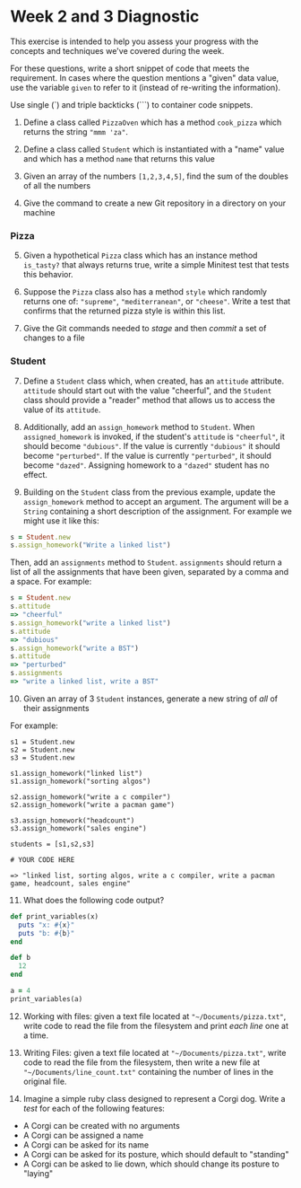 # Week 2 and 3 Diagnostic

This exercise is intended to help you assess your progress with the concepts and techniques we've covered during the week.

For these questions, write a short snippet of code that meets the requirement. In cases where the question mentions a "given" data value, use the variable `given` to refer to it (instead of re-writing the information).

Use single (\`) and triple backticks (\`\`\`) to container code snippets.  

1.  Define a class called `PizzaOven` which has a method `cook_pizza` which returns the string `"mmm 'za"`.

2.  Define a class called `Student` which is instantiated with a "name" value and which has a method `name` that returns this value

3.  Given an array of the numbers `[1,2,3,4,5]`, find the sum of the doubles of all the numbers

4.  Give the command to create a new Git repository in a directory on your machine

### Pizza

5.  Given a hypothetical `Pizza` class which has an instance method `is_tasty?` that always returns true, write a simple Minitest test that tests this behavior.

6.  Suppose the `Pizza` class also has a method `style` which randomly returns one of: `"supreme"`, `"mediterranean"`, or `"cheese"`. Write a test that confirms that the returned pizza style is within this list.

6.  Give the Git commands needed to *stage* and then *commit* a set of changes to a file

### Student

7.  Define a `Student` class which, when created, has an `attitude` attribute.
`attitude` should start out with the value "cheerful", and the `Student` class should provide a "reader" method that allows us to access the value of its `attitude`.

8.  Additionally, add an `assign_homework` method to `Student`. When `assigned_homework` is invoked, if the student's `attitude` is `"cheerful"`, it should become `"dubious"`. If the value is currently `"dubious"` it should become `"perturbed"`. If the value is currently `"perturbed"`, it should become `"dazed"`. Assigning homework to a `"dazed"` student has no effect.

9.  Building on the `Student` class from the previous example, update the `assign_homework` method to accept an argument. The argument will be a `String` containing a short description of the assignment. For example we might use it like this:

```ruby
s = Student.new
s.assign_homework("Write a linked list")
```

Then, add an `assignments` method to `Student`. `assignments` should return a list of all the assignments that have been given, separated by a comma and a space. For example:

```ruby
s = Student.new
s.attitude
=> "cheerful"
s.assign_homework("write a linked list")
s.attitude
=> "dubious"
s.assign_homework("write a BST")
s.attitude
=> "perturbed"
s.assignments
=> "write a linked list, write a BST"
```

10. Given an array of 3 `Student` instances, generate a new string of *all* of their assignments

For example:

```
s1 = Student.new
s2 = Student.new
s3 = Student.new

s1.assign_homework("linked list")
s1.assign_homework("sorting algos")

s2.assign_homework("write a c compiler")
s2.assign_homework("write a pacman game")

s3.assign_homework("headcount")
s3.assign_homework("sales engine")

students = [s1,s2,s3]

# YOUR CODE HERE

=> "linked list, sorting algos, write a c compiler, write a pacman game, headcount, sales engine"
```

11. What does the following code output?

```ruby
def print_variables(x)
  puts "x: #{x}"
  puts "b: #{b}"
end

def b
  12
end

a = 4
print_variables(a)
```

12. Working with files: given a text file located at `"~/Documents/pizza.txt"`, write code to read the
file from the filesystem and print _each line_ one at a time.

13. Writing Files: given a text file located at `"~/Documents/pizza.txt"`, write code to read the file from the filesystem, then write a new file at `"~/Documents/line_count.txt"` containing the number of lines in the original file.

14.  Imagine a simple ruby class designed to represent a Corgi dog. Write a _test_ for each of the following features:

*  A Corgi can be created with no arguments
*  A Corgi can be assigned a name
*  A Corgi can be asked for its name
*  A Corgi can be asked for its posture, which should default to "standing"
*  A Corgi can be asked to lie down, which should change its posture to "laying"
